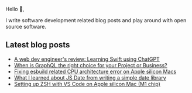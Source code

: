 Hello 👋,

I write software development related blog posts and play around with open source software.

<!-- [Blog](//blog.hao.dev) -->

<!--
**h-dong/h-dong** is a ✨ _special_ ✨ repository because its `README.md` (this file) appears on your GitHub profile.

Here are some ideas to get you started:

- 🔭 I’m currently working on ...
- 🌱 I’m currently learning ...
- 👯 I’m looking to collaborate on ...
- 🤔 I’m looking for help with ...
- 💬 Ask me about ...
- 📫 How to reach me: ...
- 😄 Pronouns: ...
- ⚡ Fun fact: ...
-->

## Latest blog posts
<!-- BLOG-POST-LIST:START -->
- [A web dev engineer&#39;s review: Learning Swift using ChatGPT](https://blog.hao.dev/a-web-dev-engineer-s-review-learning-swift-using-chatgpt)
- [When is GraphQL the right choice for your Project or Business?](https://blog.hao.dev/when-is-graphql-the-right-choice-for-your-project-or-business)
- [Fixing esbuild related CPU architecture error on Apple silicon Macs](https://blog.hao.dev/fixing-esbuild-related-cpu-architecture-error-on-apple-silicon-macs)
- [What I learned about JS Date from writing a simple date library](https://blog.hao.dev/what-i-learned-about-js-date-from-writing-a-simple-date-library)
- [Setting up ZSH with VS Code on Apple silicon Mac &lpar;M1 chip&rpar;](https://blog.hao.dev/setting-up-zsh-with-vs-code-on-apple-silicon-mac-m1-chip)
<!-- BLOG-POST-LIST:END -->
